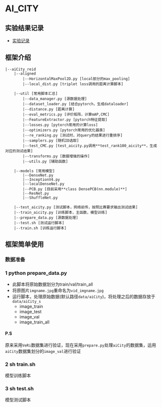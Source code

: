 # AI_CITY
## 实验结果记录
- [实验记录](https://github.com/lanhongvp/aiCity_reid/blob/master/exp.md)
## 框架介绍
```
|--aiCity_reid             
    |--aligned 
        |--HorizontalMaxPool2D.py [local部分的max_pooling]
        |--local_dist.py [triplet loss调用的距离计算脚本]

    |--util [常用脚本汇总]
        |--data_manager.py [源数据处理]
        |--dataset_loader.py [结合pytorch，生成dataloader]
        |--distance.py [距离计算]
        |--eval_metrics.py [评价矩阵，计算mAP,CMC]
        |--FeatureExtractor.py [pytorch特征提取]
        |--losses.py [pytorch常用的计算loss]
        |--optimizers.py [pytorch常用的优化器类]
        |--re_ranking.py [测试时，对query的结果进行重排序]
        |--samplers.py [随机ID选取]
        |--test_CMC.py [test_aicity.py调用**test_rank100_aicity**，生成对应的测试结果]
        |--transforms.py [数据增强的操作]
        |--utils.py [辅助函数]
    
    |--models [常用模型]
        |--DenseNet.py 
        |--InceptionV4.py 
        |--localDenseNet.py
        |--PCB.py [目前采用**class DensePCB(nn.module)**]
        |--ResNet.py
        |--ShuffleNet.py
    
    |--test_aicity.py [测试脚本，网络前传，按照比赛要求输出测试结果]  
    |--train_aicity.py [训练脚本，主函数，模型训练]
    |--prepare_data.py [源数据处理]
    |--test.sh [测试运行脚本]
    |--train.sh [训练运行脚本]
```
## 框架简单使用
### 数据准备
### 1 python prepare_data.py
- 此脚本将原始数据划分为train/val/train_all
- 将原图片`imgname.jpg`重命名为`vid_imgname.jpg`
- 运行脚本，处理原始数据(默认路径`data/aiCity`)，将处理之后的数据存放于`data/aiCity_s`
    - image_train
    - image_test
    - image_val
    - image_train_all
#### P.S
原来采用`VeRi`数据集进行验证，现在采用`prepare.py`处理`aiCity`的数据集，运用`aiCity`数据集划分的`image_val`进行验证
### 2 sh train.sh
模型训练脚本
### 3 sh test.sh
模型测试脚本
